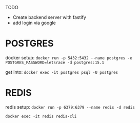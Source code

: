 TODO

- Create backend server with fastify
- add login via google 


# POSTGRES
docker setup: 
`docker run -p 5432:5432 --name postgres -e POSTGRES_PASSWORD=letsrace -d postgres:15.1`

get into: 
`docker exec -it postgres psql -U postgres`

# REDIS
redis setup: 
`docker run -p 6379:6379 --name redis -d redis`

`docker exec -it redis redis-cli`